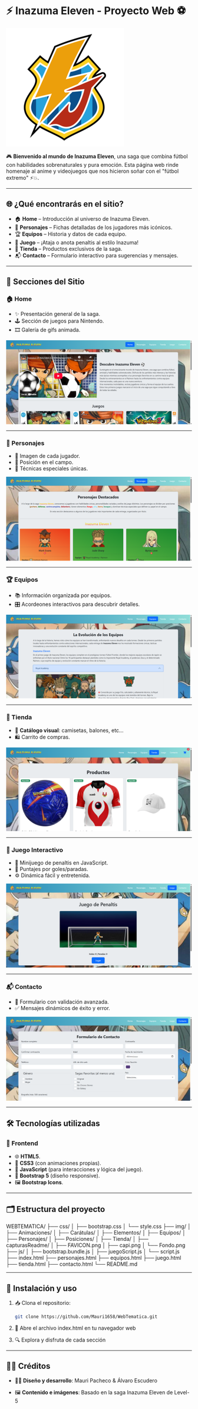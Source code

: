 # ⚡ Inazuma Eleven - Proyecto Web ⚽

![Inazuma Eleven Logo](img/FAVICON.png)

🎮 **Bienvenido al mundo de Inazuma Eleven**, una saga que combina fútbol con habilidades sobrenaturales y pura emoción. Esta página web rinde homenaje al anime y videojuegos que nos hicieron soñar con el "fútbol extremo" ⚡💥.

---

## 🌐 ¿Qué encontrarás en el sitio?

- 🏠 **Home** – Introducción al universo de Inazuma Eleven. 
- 👥 **Personajes** – Fichas detalladas de los jugadores más icónicos.
- 🏆 **Equipos** – Historia y datos de cada equipo.
- 🥅 **Juego** – ¡Ataja o anota penaltis al estilo Inazuma!
- 🛒 **Tienda** – Productos exclusivos de la saga.
- 📬 **Contacto** – Formulario interactivo para sugerencias y mensajes.

---

## 📂 Secciones del Sitio

### 🏠 Home

- ✨ Presentación general de la saga.
- 🕹️ Sección de juegos para Nintendo.
- 🎞️ Galería de gifs animada.

![Home](img/capturasReadme/home.png)

---

### 👥 Personajes

- 📸 Imagen de cada jugador.
- 🎯 Posición en el campo.
- 💫 Técnicas especiales únicas.

![Personajes](img/capturasReadme/personajes.png)

---

### 🏆 Equipos

- 📚 Información organizada por equipos.
- 🎛️ Acordeones interactivos para descubrir detalles.  

![Equipos](img/capturasReadme/equipos.png)

---

### 🛒 Tienda

- 🧢 **Catálogo visual**: camisetas, balones, etc...
- 🛍️ Carrito de compras. 

![Tienda](img/capturasReadme/tienda.png)

---

### 🥅 Juego Interactivo

- 🧤 Minijuego de penaltis en JavaScript.
- 🎯 Puntajes por goles/paradas.
- ⚙️ Dinámica fácil y entretenida.

![Juego](img/capturasReadme/juego.png)

---

### 📬 Contacto

- 📝 Formulario con validación avanzada.
- ✅ Mensajes dinámicos de éxito y error.

![Contacto](img/capturasReadme/contacto.png)

---

## 🛠️ Tecnologías utilizadas

### 🔧 Frontend
- 🌐 **HTML5**.
- 🎨 **CSS3** (con animaciones propias).
- 🧠 **JavaScript** (para interacciones y lógica del juego).
- 📱 **Bootstrap 5** (diseño responsive).
- 🖼️ **Bootstrap Icons**.

---

## 🗂️ Estructura del proyecto

WEBTEMATICA/
├── css/
│   ├── bootstrap.css
│   └── style.css
├── img/
│   ├── Animaciones/
│   ├── Carátulas/
│   ├── Elementos/
│   ├── Equipos/
│   ├── Personajes/
│   ├── Posiciones/
│   ├── Tienda/
│   ├── capturasReadme/
│   ├── FAVICON.png
│   ├── capi.png
│   └── Fondo.png
├── js/
│   ├── bootstrap.bundle.js
│   ├── juegoScript.js
│   └── script.js
├── index.html
├── personajes.html
├── equipos.html
├── juego.html
├── tienda.html
├── contacto.html
└── README.md

---

## 🚀 Instalación y uso

1. 📥 Clona el repositorio:
   ```bash
   git clone https://github.com/Mauri1658/WebTematica.git
2. 📂 Abre el archivo index.html en tu navegador web

3. 🔍 Explora y disfruta de cada sección

---

## 👨‍💻 Créditos

- 🧑‍🎨 **Diseño y desarrollo**: Mauri Pacheco & Álvaro Escudero

- 🖼️ **Contenido e imágenes**: Basado en la saga Inazuma Eleven de Level-5
